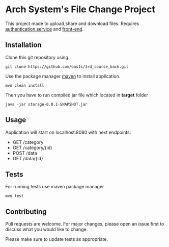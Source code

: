 # Arch System's File Change Project

This project made to upload,share and download files. Requires [authentication service](https://github.com/ARManakhov/3rd_course_auth) and [front-end](https://github.com/AekoArray/arch-front).

## Installation

Clone this git repository using

`git clone https://github.com/oas1s/3rd_course_back.git`

Use the package manager [maven](https://maven.apache.org/) to install application.

``
mvn clean install
``

Then you have to run compiled jar file which located in **target** folder

`java -jar storage-0.0.1-SNAPSHOT.jar`

## Usage

Application will start on localhost:8080 with next endpoints:
* GET /category
* GET /category/{id)
* POST /data
* GET /data/{id}

## Tests

For running tests use maven package manager

`mvn test`

## Contributing
Pull requests are welcome. For major changes, please open an issue first to discuss what you would like to change.

Please make sure to update tests as appropriate.